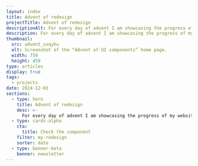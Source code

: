 ```yaml
---
layout: index
title: Advent of redesign
projectTitle: Advent of redesign
descriptionAlt: For every day of advent I am showcasing the progress of my website redesign.
description: For every day of advent I am showcasing the progress of my website redesign.
thumbnail:
  src: advent_usqyhu
  alt: Screenshot of the “Advent of UI components” home page.
  width: 759
  height: 459
type: articles
display: true
tags:
  - projects
date: 2024-12-01
sections:
  - type: hero
    title: Advent of redesign
    desc: >-
      For every day of advent I am showcasing the progress of my website redesign.
  - type: cards-alpha
    cta:
      title: Check the component
    filter: my-redesign
    sorter: date
  - type: banner-beta
    banner: newsletter
---
```

